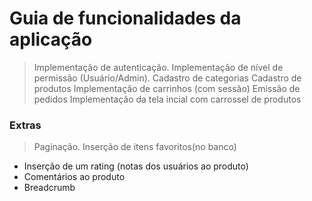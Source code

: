 # Guia de funcionalidades da aplicação

> Implementação de autenticação.
> Implementação de nível de permissão (Usuário/Admin).
> Cadastro de categorias
> Cadastro de produtos
> Implementação de carrinhos (com sessão)
> Emissão de pedidos
> Implementação da tela incial com carrossel de produtos

### Extras

> Paginação.
> Inserção de itens favoritos(no banco)

- Inserção de um rating (notas dos usuários ao produto)
- Comentários ao produto
- Breadcrumb

